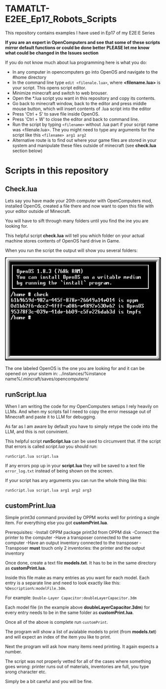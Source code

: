 # TAMATLT-E2EE_Ep17_Robots_Scripts
This repository contains examples I have used in Ep17 of my E2E:E Series

**If you are an expert in OpenComputers and see that some of these scripts mirror default functions or could be done better**
**PLEASE let me know what could be changed in the Issues section**

If you do not know much about lua programming here is what you do:

- In any computer in opencomputers go into OpenOS and navigate to the #home directory
- In the command line type `edit <filenale.lua>`, where **<filename.lua>** is your script. This opens script editor.
- Minimize minecraft and switch to web brouser.
- Open the *.lua script you want in this repository and copy its contents.
- Go back to minecraft window, back to the editor and press middle mouse button, which will insert contents of .lua script into the editor
- Press 'Ctrl + S' to save file inside OpenOS.
- Press 'Ctrl + W' to close the editor and back to command line.
- Run the script by typing `<filename>` without .lua part if your script name was <filenale.lua>. The you might need to type any arguments for the script like this `<filename> arg1 arg2`
- Alternative route is to find out where your game files are stored in your system and manipulate these files outside of minecraft (see **check.lua** section below)

# Scripts in this repository

## Check.lua

Lets say you have made your 20th computer with OpenComputers mod, installed OpenOS, created a file there and now want to open this file with your editor outside of Minecraft.

You will have to sift through many folders until you find the ine you are looking for.

This helpful script **check.lua** will tell you which folder on your actual machine stores contents of OpenOS hard drive in Game.

When you run the script the output will show you several folders:

![Alt text](Img/CheckExample.png?raw=true "Example for Check.lua")

The one labeled OpenOS is the one you are looking for and it can be opened on your sistem in:
../instances/%instance name%/.mincraft/saves/opencomputers/

## runScript.lua

When I am writing the code for my OpenComputers setups I rely heavily on LLMs. And when my scripts fail I need to copy the error message out of Minecraft and paste it to LLM for debugging.

As far as I am aware by default you have to simply retype the code into the LLM, and this is not convinient.

This helpful script **runScript.lua** can be used to circumvent that. If the script that errors is called *script.lua* you should run:

`runScript.lua script.lua`

If any errors pop up in your **script.lua** they will be saved to a text file `error_log.txt` instead of being shown on the screen.

If your script has any arguments you can run the whole thing like this:

`runScript.lua script.lua arg1 arg2 arg3`

## customPrint.lua

Simple print3d command provided by OPPM works well for printing a single item. For everything else you got **customPrint.lua**.

Prerequisites: 
-Install OPPM package print3d from OPPM disk
-Connect the printer to the computer
-Have a transposer connected to the same computer
-Have an output inventory connected to the transposer
-Transposer **must** touch only 2 inventories: the printer and the output inventory

Once done, create a text file **models.txt**. It has to be in the same directory as **customPrint.lua**. 

Inside this file make as many entries as you want for each model. Each entry is a separate line and need to look exactly like this: `%Description%:modelFile.3dm`.

For example:
  `Double-Layer Capacitor:doubleLayerCapacitor.3dm`

Each model file (in the example above **doubleLayerCapacitor.3dm**) for every entry needs to be in the same folder as **customPrint.lua**.

Once all of the above is complete run `customPrint`.

The program will show a list of avialable models to print (from **models.txt**) and will expect an index of the item you like to print.

Next the program will ask how many items need printing. It again expects a number.

The script was not properly vetted for all of the cases where something goes wrong: printer runs out of materials, inventories are full, you type srong character etc.

Simply be a bit careful and you will be fine.





